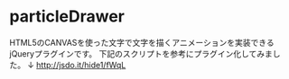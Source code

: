 particleDrawer
==============

HTML5のCANVASを使った文字で文字を描くアニメーションを実装できるjQueryプラグインです。
下記のスクリプトを参考にプラグイン化してみました。
↓
http://jsdo.it/hide1/fWqL

